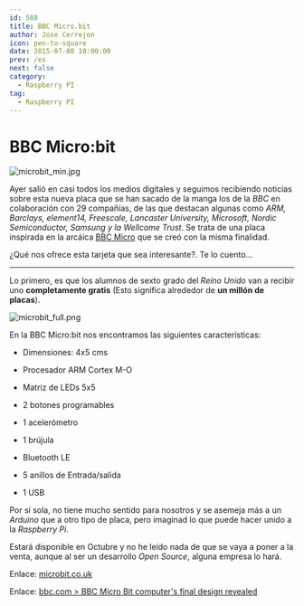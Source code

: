 ```yaml
---
id: 588
title: BBC Micro.bit
author: Jose Cerrejon
icon: pen-to-square
date: 2015-07-08 10:00:00
prev: /es
next: false
category:
  - Raspberry PI
tag:
  - Raspberry PI
---
```


# BBC Micro:bit

![microbit_min.jpg](/images/2015/07/microbit_min.jpg)

Ayer salió en casi todos los medios digitales y seguimos recibiendo noticias sobre esta nueva placa que se han sacado de la manga los de la *BBC* en colaboración con 29 compañías, de las que destacan algunas como *ARM, Barclays, element14, Freescale, Lancaster University, Microsoft, Nordic Semiconductor, Samsung y la Wellcome Trust*. Se trata de una placa inspirada en la arcáica [BBC Micro](https://en.wikipedia.org/wiki/BBC_Micro) que se creó con la misma finalidad.

¿Qué nos ofrece esta tarjeta que sea interesante?. Te lo cuento...

- - -
Lo primero, es que los alumnos de sexto grado del *Reino Unido* van a recibir uno **completamente gratis** (Esto significa alrededor de **un millón de placas**).

![microbit_full.png](/images/2015/07/microbit_full.png)

En la BBC Micro:bit nos encontramos las siguientes características:

* Dimensiones: 4x5 cms

* Procesador ARM Cortex M-O

* Matriz de LEDs 5x5

* 2 botones programables

* 1 acelerómetro

* 1 brújula

* Bluetooth LE

* 5 anillos de Entrada/salida

* 1 USB

Por sí sola, no tiene mucho sentido para nosotros y se asemeja más a un *Arduino* que a otro tipo de placa, pero imaginad lo que puede hacer unido a la *Raspberry Pi*.

Estará disponible en Octubre y no he leído nada de que se vaya a poner a la venta, aunque al ser un desarrollo *Open Source*, alguna empresa lo hará.

Enlace: [microbit.co.uk](http://www.microbit.co.uk/)

Enlace: [bbc.com > BBC Micro Bit computer's final design revealed](http://www.bbc.com/news/technology-33409311)